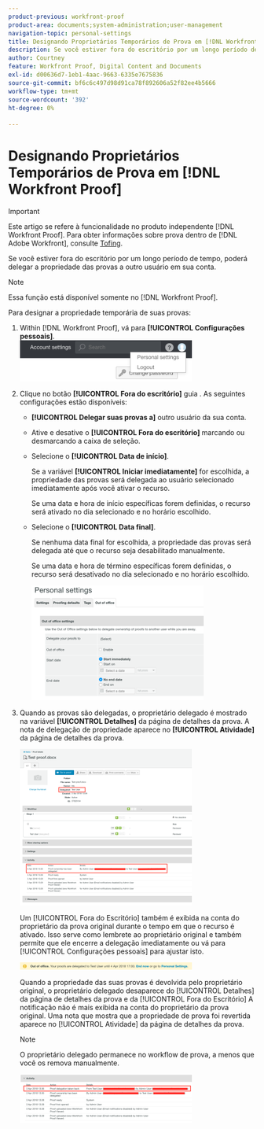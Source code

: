 ```yaml
---
product-previous: workfront-proof
product-area: documents;system-administration;user-management
navigation-topic: personal-settings
title: Designando Proprietários Temporários de Prova em [!DNL Workfront Proof]
description: Se você estiver fora do escritório por um longo período de tempo, poderá delegar a propriedade das provas a outro usuário em sua conta.
author: Courtney
feature: Workfront Proof, Digital Content and Documents
exl-id: d00636d7-1eb1-4aac-9663-6335e7675836
source-git-commit: bf6c6c497d98d91ca78f892606a52f82ee4b5666
workflow-type: tm+mt
source-wordcount: '392'
ht-degree: 0%

---
```


# Designando Proprietários Temporários de Prova em [!DNL Workfront Proof]

>[!IMPORTANT]
>
>Este artigo se refere à funcionalidade no produto independente [!DNL Workfront Proof]. Para obter informações sobre prova dentro de [!DNL Adobe Workfront], consulte [Tofing](../../../review-and-approve-work/proofing/proofing.md).

Se você estiver fora do escritório por um longo período de tempo, poderá delegar a propriedade das provas a outro usuário em sua conta.

>[!NOTE]
>
>Essa função está disponível somente no [!DNL Workfront Proof].

Para designar a propriedade temporária de suas provas:

1. Within [!DNL Workfront Proof], vá para **[!UICONTROL Configurações pessoais]**.\
   ![pessoal-settings.png](assets/personal-settings-350x83.png)

1. Clique no botão **[!UICONTROL Fora do escritório]** guia . As seguintes configurações estão disponíveis:

   * **[!UICONTROL Delegar suas provas a]** outro usuário da sua conta.
   * Ative e desative o **[!UICONTROL Fora do escritório]** marcando ou desmarcando a caixa de seleção.
   * Selecione o **[!UICONTROL Data de início]**.

      Se a variável **[!UICONTROL Iniciar imediatamente]** for escolhida, a propriedade das provas será delegada ao usuário selecionado imediatamente após você ativar o recurso.

      Se uma data e hora de início específicas forem definidas, o recurso será ativado no dia selecionado e no horário escolhido.

   * Selecione o **[!UICONTROL Data final]**.

      Se nenhuma data final for escolhida, a propriedade das provas será delegada até que o recurso seja desabilitado manualmente.

      Se uma data e hora de término específicas forem definidas, o recurso será desativado no dia selecionado e no horário escolhido.

      ![out-of-office-options.png](assets/out-of-office-options-350x234.png)

1. Quando as provas são delegadas, o proprietário delegado é mostrado na variável **[!UICONTROL Detalhes]** da página de detalhes da prova. A nota de delegação de propriedade aparece no **[!UICONTROL Atividade]** da página de detalhes da prova.

   ![activity-section-delegate.png](assets/activity-section-delegated-350x318.png)

   Um [!UICONTROL Fora do Escritório] também é exibida na conta do proprietário da prova original durante o tempo em que o recurso é ativado. Isso serve como lembrete ao proprietário original e também permite que ele encerre a delegação imediatamente ou vá para [!UICONTROL Configurações pessoais] para ajustar isto.

   ![notification-on-account.png](assets/notification-on-account-350x15.png)

   Quando a propriedade das suas provas é devolvida pelo proprietário original, o proprietário delegado desaparece do [!UICONTROL Detalhes] da página de detalhes da prova e da [!UICONTROL Fora do Escritório] A notificação não é mais exibida na conta do proprietário da prova original. Uma nota que mostra que a propriedade de prova foi revertida aparece no [!UICONTROL Atividade] da página de detalhes da prova.

   >[!NOTE]
   >
   >O proprietário delegado permanece no workflow de prova, a menos que você os remova manualmente.

   ![[!UICONTROL activity-section-take-back].png](assets/activity-section-taken-back-350x99.png)
